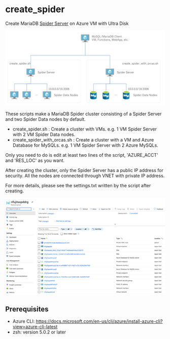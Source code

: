 # create_spider
Create MariaDB [Spider Server](https://mariadb.com/kb/en/spider-storage-engine-overview/) on Azure VM with Ultra Disk

![A diagram showing the components these scripts will deploy.](create_spider.png 'Solution Architecture')

These scripts make a MariaDB Spider cluster consisting of a Spider Server and two Spider Data nodes by default.

- create_spider.sh : Create a cluster with VMs. e.g. 1 VM Spider Server with 2 VM Spider Data nodes.
- create_spider_with_orcas.sh : Create a cluster with a VM and Azure Database for MySQLs. e.g. 1 VM Spider Server with 2 Azure MySQLs.

Only you need to do is edit at least two lines of the script, 'AZURE_ACCT' and 'RES_LOC' as you want.

After creating the cluster, only the Spider Server has a public IP address for security. All the nodes are connected through VNET with private IP address.

For more details, please see the settings.txt written by the script after creating.

![A list showing the resrouces.](resources.png 'Resources')

## Prerequisites

- Azure CLI: https://docs.microsoft.com/en-us/cli/azure/install-azure-cli?view=azure-cli-latest
- zsh: version 5.0.2 or later
